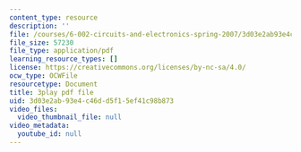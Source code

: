 ```yaml
---
content_type: resource
description: ''
file: /courses/6-002-circuits-and-electronics-spring-2007/3d03e2ab93e4c46dd5f15ef41c98b873_dyxcCoUgETU.pdf
file_size: 57230
file_type: application/pdf
learning_resource_types: []
license: https://creativecommons.org/licenses/by-nc-sa/4.0/
ocw_type: OCWFile
resourcetype: Document
title: 3play pdf file
uid: 3d03e2ab-93e4-c46d-d5f1-5ef41c98b873
video_files:
  video_thumbnail_file: null
video_metadata:
  youtube_id: null
---
```

